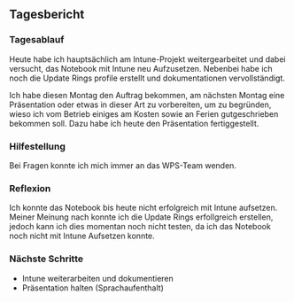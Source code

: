 ## Tagesbericht 

### Tagesablauf
Heute habe ich hauptsächlich am Intune-Projekt weitergearbeitet und dabei versucht, das Notebook mit Intune neu Aufzusetzen. Nebenbei habe ich noch die Update Rings profile erstellt und dokumentationen vervollständigt. 

Ich habe diesen Montag den Auftrag bekommen, am nächsten Montag eine Präsentation oder etwas in dieser Art zu vorbereiten, um zu begründen, wieso ich vom Betrieb einiges am Kosten sowie an Ferien gutgeschrieben bekommen soll. Dazu habe ich heute den Präsentation fertiggestellt. 

### Hilfestellung
Bei Fragen konnte ich mich immer an das WPS-Team wenden.

### Reflexion
Ich konnte das Notebook bis heute nicht erfolgreich mit Intune aufsetzen. Meiner Meinung nach konnte ich die Update Rings erfollgreich erstellen, jedoch kann ich dies momentan noch nicht testen, da ich das Notebook noch nicht mit Intune Aufsetzen konnte. 

### Nächste Schritte 

- Intune weiterarbeiten und dokumentieren
- Präsentation halten (Sprachaufenthalt)
